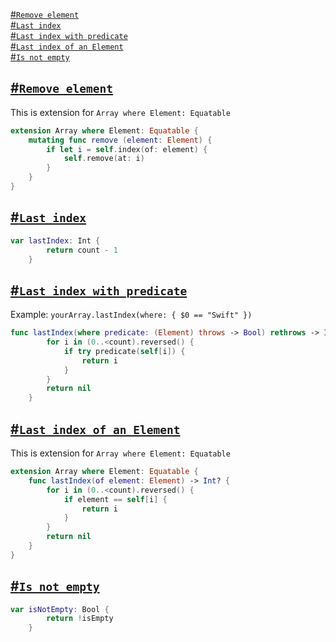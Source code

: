 [#`Remove element`](https://github.com/mikhailpanfilov/SwiftExtensions/blob/master/Array.md#remove-element)<br/>
[#`Last index`](https://github.com/mikhailpanfilov/SwiftExtensions/blob/master/Array.md#last-index)<br/>
[#`Last index with predicate`](https://github.com/mikhailpanfilov/SwiftExtensions/blob/master/Array.md#last-index-with-predicate)<br/>
[#`Last index of an Element`](https://github.com/mikhailpanfilov/SwiftExtensions/blob/master/Array.md#last-index-of-an-element)<br/>
[#`Is not empty`](https://github.com/mikhailpanfilov/SwiftExtensions/blob/master/Array.md#is-not-empty)<br/>

## [#`Remove element`]()

This is extension for `Array where Element: Equatable`

```swift
extension Array where Element: Equatable {
    mutating func remove (element: Element) {
        if let i = self.index(of: element) {
            self.remove(at: i)
        }
    }
}
```

## [#`Last index`]()

```swift
var lastIndex: Int {
        return count - 1
    }
```

## [#`Last index with predicate`]()

Example: `yourArray.lastIndex(where: { $0 == "Swift" })`

```swift
func lastIndex(where predicate: (Element) throws -> Bool) rethrows -> Int? {
        for i in (0..<count).reversed() {
            if try predicate(self[i]) {
                return i
            }
        }
        return nil
    }
```

## [#`Last index of an Element`]()

This is extension for `Array where Element: Equatable`

```swift
extension Array where Element: Equatable {
    func lastIndex(of element: Element) -> Int? {
        for i in (0..<count).reversed() {
            if element == self[i] {
                return i
            }
        }
        return nil
    }
}
```

## [#`Is not empty`]()

```swift
var isNotEmpty: Bool {
        return !isEmpty
    }
```
